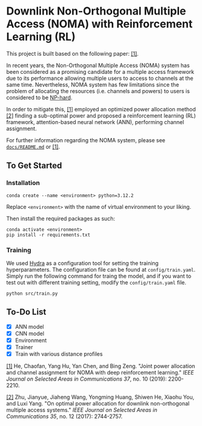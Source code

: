 # Downlink Non-Orthogonal Multiple Access (NOMA) with Reinforcement Learning (RL)

This project is built based on the following paper: [[1]](#1).

In recent years, the Non-Orthogonal Multiple Access (NOMA) system has been considered as a promising candidate for a multiple access framework due to its performance allowing multiple users to access to channels at the same time.
Nevertheless, NOMA system has few limitations since the problem of allocating the resources (i.e. channels and powers) to users is considered to be [NP-hard](https://en.wikipedia.org/wiki/NP-hardness).

In order to mitigate this, [[1]](#1) employed an optimized power allocation method [[2]](#2) finding a sub-optimal power and proposed a reinforcement learning (RL) framework, attention-based neural network (ANN), performing channel assignment.

For further information regarding the NOMA system, please see [`docs/README.md`](https://github.com/3seoksw/Downlink-NOMA-with-RL/blob/main/docs/README.md) or [[1]](#1).

## To Get Started

### Installation

```shell
conda create --name <environment> python=3.12.2
```

Replace `<environment>` with the name of virtual environment to your liking.

Then install the required packages as such:

```shell
conda activate <environment>
pip install -r requirements.txt
```

### Training

We used [Hydra](https://github.com/facebookresearch/hydra) as a configuration tool for setting the training hyperparameters.
The configuration file can be found at `config/train.yaml`.
Simply run the following command for traing the model, and if you want to test out with different training setting, modify the `config/train.yaml` file.

```shell
python src/train.py
```

## To-Do List

- [x] ANN model
- [x] CNN model
- [x] Environment
- [x] Trainer
- [x] Train with various distance profiles

<a id="1" href="https://ieeexplore.ieee.org/abstract/document/8790780">[1]</a>
He, Chaofan, Yang Hu, Yan Chen, and Bing Zeng. "Joint power allocation and channel assignment for NOMA with deep reinforcement learning."
<i>IEEE Journal on Selected Areas in Communications 37</i>, no. 10 (2019): 2200-2210.

<a id="2" href="https://ieeexplore.ieee.org/abstract/document/7982784">[2]</a>
Zhu, Jianyue, Jiaheng Wang, Yongming Huang, Shiwen He, Xiaohu You, and Luxi Yang. "On optimal power allocation for downlink non-orthogonal multiple access systems."
<i>IEEE Journal on Selected Areas in Communications 35</i>, no. 12 (2017): 2744-2757.
